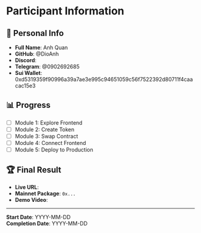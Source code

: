 # Participant Information

## 👤 Personal Info

- **Full Name**: Anh Quan
- **GitHub**: @DioAnh
- **Discord**: 
- **Telegram**: @0902692685
- **Sui Wallet**: 0xd5319359f90996a39a7ae3e995c94651059c56f7522392d80711f4caacac15e3

## 📊 Progress

- [ ] Module 1: Explore Frontend
- [ ] Module 2: Create Token
- [ ] Module 3: Swap Contract
- [ ] Module 4: Connect Frontend
- [ ] Module 5: Deploy to Production

## 🏆 Final Result

- **Live URL**: 
- **Mainnet Package**: `0x...`
- **Demo Video**: 

---

**Start Date**: YYYY-MM-DD  
**Completion Date**: YYYY-MM-DD

